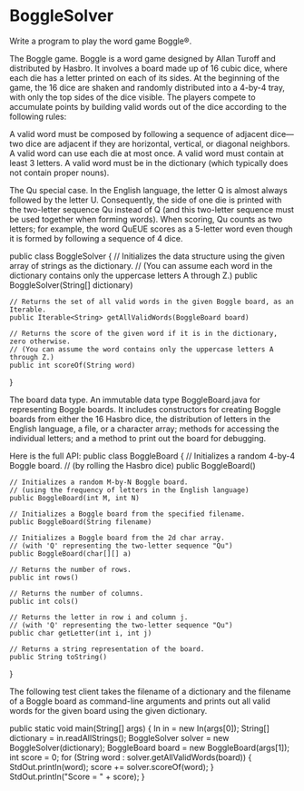 BoggleSolver
============
Write a program to play the word game Boggle®.

The Boggle game. Boggle is a word game designed by Allan Turoff and distributed by Hasbro. It involves a board made up of 16 cubic dice, where each die has a letter printed on each of its sides. At the beginning of the game, the 16 dice are shaken and randomly distributed into a 4-by-4 tray, with only the top sides of the dice visible. The players compete to accumulate points by building valid words out of the dice according to the following rules:

A valid word must be composed by following a sequence of adjacent dice—two dice are adjacent if they are horizontal, vertical, or diagonal neighbors.
A valid word can use each die at most once.
A valid word must contain at least 3 letters.
A valid word must be in the dictionary (which typically does not contain proper nouns).

The Qu special case. In the English language, the letter Q is almost always followed by the letter U. Consequently, the side of one die is printed with the two-letter sequence Qu instead of Q (and this two-letter sequence must be used together when forming words). When scoring, Qu counts as two letters; for example, the word QuEUE scores as a 5-letter word even though it is formed by following a sequence of 4 dice.

public class BoggleSolver
{
    // Initializes the data structure using the given array of strings as the dictionary.
    // (You can assume each word in the dictionary contains only the uppercase letters A through Z.)
    public BoggleSolver(String[] dictionary)

    // Returns the set of all valid words in the given Boggle board, as an Iterable.
    public Iterable<String> getAllValidWords(BoggleBoard board)

    // Returns the score of the given word if it is in the dictionary, zero otherwise.
    // (You can assume the word contains only the uppercase letters A through Z.)
    public int scoreOf(String word)
}

The board data type. An immutable data type BoggleBoard.java for representing Boggle boards. It includes constructors for creating Boggle boards from either the 16 Hasbro dice, the distribution of letters in the English language, a file, or a character array; methods for accessing the individual letters; and a method to print out the board for debugging. 

Here is the full API:
public class BoggleBoard
{
    // Initializes a random 4-by-4 Boggle board.
    // (by rolling the Hasbro dice)
    public BoggleBoard()

    // Initializes a random M-by-N Boggle board.
    // (using the frequency of letters in the English language)
    public BoggleBoard(int M, int N)

    // Initializes a Boggle board from the specified filename.
    public BoggleBoard(String filename)

    // Initializes a Boggle board from the 2d char array.
    // (with 'Q' representing the two-letter sequence "Qu")
    public BoggleBoard(char[][] a)

    // Returns the number of rows.
    public int rows()

    // Returns the number of columns.
    public int cols()

    // Returns the letter in row i and column j.
    // (with 'Q' representing the two-letter sequence "Qu")
    public char getLetter(int i, int j)

    // Returns a string representation of the board.
    public String toString()
}

The following test client takes the filename of a dictionary and the filename of a Boggle board as command-line arguments and prints out all valid words for the given board using the given dictionary.

public static void main(String[] args)
{
    In in = new In(args[0]);
    String[] dictionary = in.readAllStrings();
    BoggleSolver solver = new BoggleSolver(dictionary);
    BoggleBoard board = new BoggleBoard(args[1]);
    int score = 0;
    for (String word : solver.getAllValidWords(board))
    {
        StdOut.println(word);
        score += solver.scoreOf(word);
    }
    StdOut.println("Score = " + score);
}
